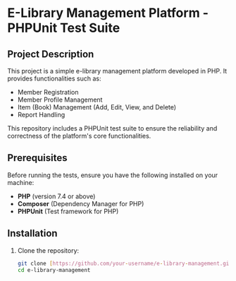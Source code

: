 # E-Library Management Platform - PHPUnit Test Suite

## Project Description
This project is a simple e-library management platform developed in PHP. It provides functionalities such as:
- Member Registration
- Member Profile Management
- Item (Book) Management (Add, Edit, View, and Delete)
- Report Handling

This repository includes a PHPUnit test suite to ensure the reliability and correctness of the platform's core functionalities.

## Prerequisites

Before running the tests, ensure you have the following installed on your machine:
- **PHP** (version 7.4 or above)
- **Composer** (Dependency Manager for PHP)
- **PHPUnit** (Test framework for PHP)

## Installation

1. Clone the repository:
   ```bash
   git clone [https://github.com/your-username/e-library-management.git](https://github.com/mithushikaS/e-library.git)
   cd e-library-management

